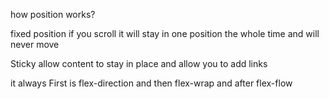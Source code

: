 how position works?

fixed position if you scroll it will stay in one position the whole time and will never move

Sticky allow content to stay in place and allow you to add links

it always First is flex-direction and then flex-wrap and after flex-flow 
